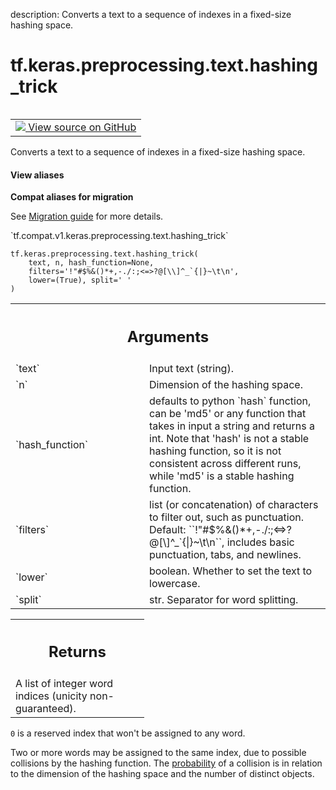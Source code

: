 description: Converts a text to a sequence of indexes in a fixed-size hashing space.

<div itemscope itemtype="http://developers.google.com/ReferenceObject">
<meta itemprop="name" content="tf.keras.preprocessing.text.hashing_trick" />
<meta itemprop="path" content="Stable" />
</div>

# tf.keras.preprocessing.text.hashing_trick

<!-- Insert buttons and diff -->

<table class="tfo-notebook-buttons tfo-api nocontent" align="left">
<td>
  <a target="_blank" href="https://github.com/keras-team/keras-preprocessing/tree/1.1.2/keras_preprocessing/text.py#L95-L138">
    <img src="https://www.tensorflow.org/images/GitHub-Mark-32px.png" />
    View source on GitHub
  </a>
</td>
</table>



Converts a text to a sequence of indexes in a fixed-size hashing space.

<section class="expandable">
  <h4 class="showalways">View aliases</h4>
  <p>
<b>Compat aliases for migration</b>
<p>See
<a href="https://www.tensorflow.org/guide/migrate">Migration guide</a> for
more details.</p>
<p>`tf.compat.v1.keras.preprocessing.text.hashing_trick`</p>
</p>
</section>

<pre class="devsite-click-to-copy prettyprint lang-py tfo-signature-link">
<code>tf.keras.preprocessing.text.hashing_trick(
    text, n, hash_function=None,
    filters=&#x27;!&quot;#$%&amp;()*+,-./:;&lt;=&gt;?@[\\]^_`{|}~\t\n&#x27;,
    lower=(True), split=&#x27; &#x27;
)
</code></pre>



<!-- Placeholder for "Used in" -->


<!-- Tabular view -->
 <table class="responsive fixed orange">
<colgroup><col width="214px"><col></colgroup>
<tr><th colspan="2"><h2 class="add-link">Arguments</h2></th></tr>

<tr>
<td>
`text`
</td>
<td>
Input text (string).
</td>
</tr><tr>
<td>
`n`
</td>
<td>
Dimension of the hashing space.
</td>
</tr><tr>
<td>
`hash_function`
</td>
<td>
defaults to python `hash` function, can be 'md5' or
any function that takes in input a string and returns a int.
Note that 'hash' is not a stable hashing function, so
it is not consistent across different runs, while 'md5'
is a stable hashing function.
</td>
</tr><tr>
<td>
`filters`
</td>
<td>
list (or concatenation) of characters to filter out, such as
punctuation. Default: ``!"#$%&()*+,-./:;<=>?@[\]^_`{|}~\t\n``,
includes basic punctuation, tabs, and newlines.
</td>
</tr><tr>
<td>
`lower`
</td>
<td>
boolean. Whether to set the text to lowercase.
</td>
</tr><tr>
<td>
`split`
</td>
<td>
str. Separator for word splitting.
</td>
</tr>
</table>



<!-- Tabular view -->
 <table class="responsive fixed orange">
<colgroup><col width="214px"><col></colgroup>
<tr><th colspan="2"><h2 class="add-link">Returns</h2></th></tr>
<tr class="alt">
<td colspan="2">
A list of integer word indices (unicity non-guaranteed).
</td>
</tr>

</table>


`0` is a reserved index that won't be assigned to any word.

Two or more words may be assigned to the same index, due to possible
collisions by the hashing function.
The [probability](
    https://en.wikipedia.org/wiki/Birthday_problem#Probability_table)
of a collision is in relation to the dimension of the hashing space and
the number of distinct objects.